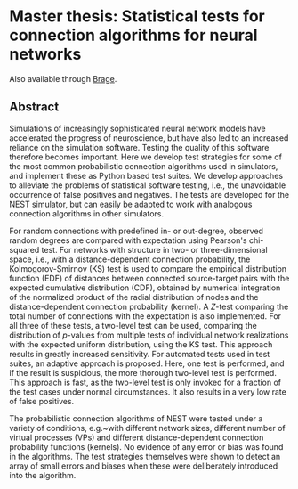 # Master thesis: Statistical tests for connection algorithms for neural networks

Also available through [Brage](http://brage.bibsys.no/xmlui/bitstream/handle/11250/189117/Hjertholm2013.pdf?sequence=1).


## Abstract

Simulations of increasingly sophisticated neural network models have accelerated the progress of neuroscience, but have also led to an increased reliance on the simulation software. Testing the quality of this software therefore becomes important. Here we develop test strategies for some of the most common probabilistic connection algorithms used in simulators, and implement these as Python based test suites. We develop approaches to alleviate the problems of statistical software testing, i.e., the unavoidable occurrence of false positives and negatives. The tests are developed for the NEST simulator, but can easily be adapted to work with analogous connection algorithms in other simulators. 

For random connections with predefined in- or out-degree, observed random degrees are compared with expectation using Pearson's chi-squared test. For networks with structure in two- or three-dimensional space, i.e., with a distance-dependent connection probability, the Kolmogorov-Smirnov (KS) test is used to compare the empirical distribution function (EDF) of distances between connected source-target pairs with the expected cumulative distribution (CDF), obtained by numerical integration of the normalized product of the radial distribution of nodes and the distance-dependent connection probability (kernel). A $Z$-test comparing the total number of connections with the expectation is also implemented. For all three of these tests, a two-level test can be used, comparing the distribution of $p$-values from multiple tests of individual network realizations with the expected uniform distribution, using the KS test. This approach results in greatly increased sensitivity. For automated tests used in test suites, an adaptive approach is proposed. Here, one test is performed, and if the result is suspicious, the more thorough two-level test is performed. This approach is fast, as the two-level test is only invoked for a fraction of the test cases under normal circumstances. It also results in a very low rate of false positives.

The probabilistic connection algorithms of NEST were tested under a variety of conditions, e.g.~with different network sizes, different number of virtual processes (VPs) and different distance-dependent connection probability functions (kernels). No evidence of any error or bias was found in the algorithms. The test strategies themselves were shown to detect an array of small errors and biases when these were deliberately introduced into the algorithm. 

